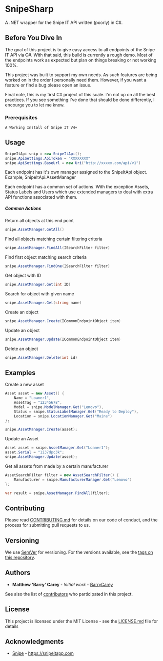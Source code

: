 ﻿# SnipeSharp

A .NET wrapper for the Snipe IT API written (poorly) in C#.

## Before You Dive In

The goal of this project is to give easy access to all endpoints of the Snipe IT API via C#.  With that said, this build is currently a rough demo. Most of the endpoints work as expected but plan on things breaking or not working 100%.

This project was built to support my own needs.  As such features are being worked on in the order I personally need them.  However, if you want a feature or find a bug please open an issue. 

Final note, this is my first C# project of this scale.  I'm not up on all the best practices.  If you see something I've done that should be done differently, I encourge you to let me know. 

### Prerequisites

```
A Working Install of Snipe IT V4+
```

## Usage

```csharp
SnipeItApi snip = new SnipeItApi();
snipe.ApiSettings.ApiToken = "XXXXXXXX"
snipe.ApiSettings.BaseUrl = new Uri("http://xxxxx.com/api/v1")
```

Each endpoint has it's own manager assigned to the SnipeItApi object.  Example, SnipeItApi.AssetManager 

Each endpoint has a common set of actions.  With the exception Assets, Status Labels and Users which use extended managers to deal with extra API functions associated with them. 

##### Common Actions
Return all objects at this end point
```csharp
snipe.AssetManager.GetAll()
```

Find all objects matching certain filtering criteria 
```csharp
snipe.AssetManager.FindAll(ISearchFilter filter)
```

Find first object matching search criteria
```csharp
snipe.AssetManager.FindOne(ISearchFilter filter)
```

Get object with ID
```csharp
snipe.AssetManager.Get(int ID)
```

Search for object with given name
```csharp
snipe.AssetManager.Get(string name)
```

Create an object
```csharp
snipe.AssetManager.Create(ICommonEndpointObject item)
```

Update an object
```csharp
snipe.AssetManager.Update(ICommonEndpointObject item)
```

Delete an object
```csharp
snipe.AssetManager.Delete(int id)
```


## Examples

Create a new asset
```csharp
Asset asset = new Asset() {
    Name = "Loaner1",
    AssetTag = "12345678",
    Model = snipe.ModelManager.Get("Lenovo"),
    Status = snipe.StatusLabelManager.Get("Ready to Deploy"),
    Location = snipe.LocationManager.Get("Maine")
};

snipe.AssetManager.Create(asset);
```

Update an Asset
```csharp
Asset asset = snipe.AssetManager.Get("Loaner1");
asset.Serial = "1i37dpc3k";
snipe.AssetManager.Update(asset);
```

Get all assets from made by a certain manufacturer
```csharp
AssetSearchFilter filter = new AssetSearchFilter() {
    Manufacturer = snipe.ManufacturerManager.Get("Lenovo")
};

var result = snipe.AssetManager.FindAll(filter);
```
## Contributing

Please read [CONTRIBUTING.md](https://gist.github.com/PurpleBooth/b24679402957c63ec426) for details on our code of conduct, and the process for submitting pull requests to us.

## Versioning

We use [SemVer](http://semver.org/) for versioning. For the versions available, see the [tags on this repository](https://github.com/your/project/tags). 

## Authors

* **Matthew 'Barry' Carey** - *Initial work* - [BarryCarey](https://github.com/barrycarey)

See also the list of [contributors](https://github.com/your/project/contributors) who participated in this project.

## License

This project is licensed under the MIT License - see the [LICENSE.md](LICENSE.md) file for details

## Acknowledgments

* [Snipe](https://github.com/snipe) - https://snipeitapp.com
